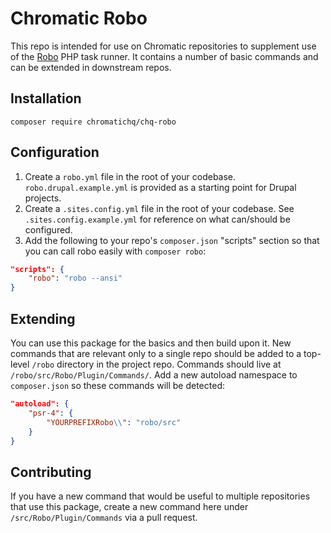 # Chromatic Robo

This repo is intended for use on Chromatic repositories to supplement use of the
[Robo](https://robo.li/) PHP task runner. It contains a number of basic commands
and can be extended in downstream repos.

## Installation

`composer require chromatichq/chq-robo`

## Configuration

1. Create a `robo.yml` file in the root of your codebase. `robo.drupal.example.yml`
is provided as a starting point for Drupal projects.
1. Create a `.sites.config.yml` file in the root of your codebase. See
`.sites.config.example.yml` for reference on what can/should be configured.
1. Add the following to your repo's `composer.json` "scripts" section so that you
can call robo easily with `composer robo`:

```json
"scripts": {
    "robo": "robo --ansi"
}
```

## Extending

You can use this package for the basics and then build upon it. New commands
that are relevant only to a single repo should be added to a top-level `/robo`
directory in the project repo. Commands should live at `/robo/src/Robo/Plugin/Commands/`.
Add a new autoload namespace to `composer.json` so these commands will be
detected:

```json
"autoload": {
    "psr-4": {
        "YOURPREFIXRobo\\": "robo/src"
    }
}
```

## Contributing

If you have a new command that would be useful to multiple repositories that use
this package, create a new command here under `/src/Robo/Plugin/Commands` via a
pull request.
